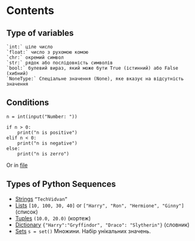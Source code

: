 # Contents

## Type of variables

```
`int:` ціле число
`float:` число з рухомою комою
`chr:` окремий символ
`str:` рядок або послідовність символів
`bool:` булевий вираз, який може бути True (істинний) або False (хибний)
`NoneType:` Спеціальне значення (None), яке вказує на відсутність значення

```
## Conditions
```
n = int(input("Number: "))

if n > 0:
	print("n is positive")
elif n < 0:
	print("n is negative")
else:
	print("n is zerro")
```
Or in [file](conditions.py)

## Types of Python Sequences

- [Strings](sequences.py) `“TechVidvan”`
- [Lists](sequences.py) `[10, 100, 30, 40]` or `["Harry", "Ron", "Hermione", "Ginny"]` (список)
- [Tuples](sequences.py) `(10.0, 20.0)` (кортеж)
- [Dictionary](dictionary.py) `{"Harry":"Gryffindor", "Draco": "Slytherin"}` (словник)
- [Sets](sets.py) `s = set()` Множини. Набір унікальних значень.

